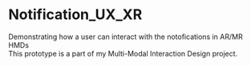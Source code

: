 # Notification_UX_XR
Demonstrating how a user can interact with the notofications in AR/MR HMDs<br>
This prototype is a part of my Multi-Modal Interaction Design project.
